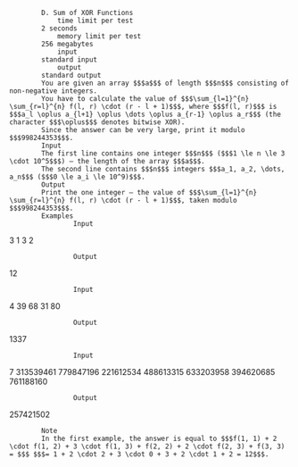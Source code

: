 			D. Sum of XOR Functions
				time limit per test
			2 seconds
				memory limit per test
			256 megabytes
				input
			standard input
				output
			standard output
			You are given an array $$$a$$$ of length $$$n$$$ consisting of non-negative integers.
			You have to calculate the value of $$$\sum_{l=1}^{n} \sum_{r=l}^{n} f(l, r) \cdot (r - l + 1)$$$, where $$$f(l, r)$$$ is $$$a_l \oplus a_{l+1} \oplus \dots \oplus a_{r-1} \oplus a_r$$$ (the character $$$\oplus$$$ denotes bitwise XOR).
			Since the answer can be very large, print it modulo $$$998244353$$$.
			Input
			The first line contains one integer $$$n$$$ ($$$1 \le n \le 3 \cdot 10^5$$$) — the length of the array $$$a$$$.
			The second line contains $$$n$$$ integers $$$a_1, a_2, \dots, a_n$$$ ($$$0 \le a_i \le 10^9)$$$.
			Output
			Print the one integer — the value of $$$\sum_{l=1}^{n} \sum_{r=l}^{n} f(l, r) \cdot (r - l + 1)$$$, taken modulo $$$998244353$$$.
			Examples
					Input
					
3
1 3 2

					Output
					
12

					Input
					
4
39 68 31 80

					Output
					
1337

					Input
					
7
313539461 779847196 221612534 488613315 633203958 394620685 761188160

					Output
					
257421502

			Note
			In the first example, the answer is equal to $$$f(1, 1) + 2 \cdot f(1, 2) + 3 \cdot f(1, 3) + f(2, 2) + 2 \cdot f(2, 3) + f(3, 3) = $$$ $$$= 1 + 2 \cdot 2 + 3 \cdot 0 + 3 + 2 \cdot 1 + 2 = 12$$$.
